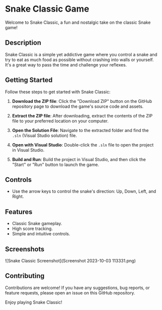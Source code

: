 # Snake Classic Game

Welcome to Snake Classic, a fun and nostalgic take on the classic Snake game!

## Description

Snake Classic is a simple yet addictive game where you control a snake and try to eat as much food as possible without crashing into walls or yourself. It's a great way to pass the time and challenge your reflexes.

## Getting Started

Follow these steps to get started with Snake Classic:

1. **Download the ZIP file**: Click the "Download ZIP" button on the GitHub repository page to download the game's source code and assets.

2. **Extract the ZIP file**: After downloading, extract the contents of the ZIP file to your preferred location on your computer.

3. **Open the Solution File**: Navigate to the extracted folder and find the `.sln` (Visual Studio solution) file.

4. **Open with Visual Studio**: Double-click the `.sln` file to open the project in Visual Studio.

5. **Build and Run**: Build the project in Visual Studio, and then click the "Start" or "Run" button to launch the game.

## Controls

- Use the arrow keys to control the snake's direction: Up, Down, Left, and Right.

## Features

- Classic Snake gameplay.
- High score tracking.
- Simple and intuitive controls.

## Screenshots

![Snake Classic Screenshot](Screenshot 2023-10-03 113331.png)

## Contributing

Contributions are welcome! If you have any suggestions, bug reports, or feature requests, please open an issue on this GitHub repository.

Enjoy playing Snake Classic!



